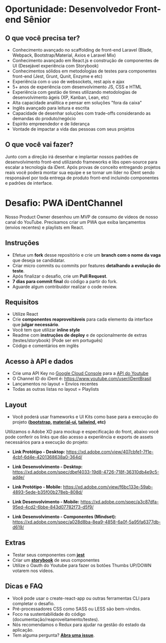 # Oportunidade: Desenvolvedor Front-end Sênior

## O que você precisa ter?

- Conhecimento avançado no scaffolding de front-end Laravel (Blade, Webpack, Bootstrap/Material, Axios e Laravel Mix)
- Conhecimento avançado em React.js e construção de componentes de UI (Desejável experiência com Storybook)
- Conhecimentos sólidos em metodologias de testes para componentes front-end (Jest, Grunt, Qunit, Enzyme e etc)
- Experiência com o uso de websockets, rest apis e ajax
- 5+ anos de experiência com desenvolvimento JS, CSS e HTML
- Experiência com gestão de times utilizando metodologias de desenvolvimento ágeis (XP, Kanban, Lean, etc)
- Alta capacidade analítica e pensar em soluções "fora da caixa"
- Inglês avançado para leitura e escrita
- Capacidade de desenhar soluções com trade-offs considerando as demandas do produto/negócio 
- Espírito empreendedor e de liderança
- Vontade de impactar a vida das pessoas com seus projetos

## O que você vai fazer?

Junto com a direção irá desenhar e implantar nossos padrões de desenvolvimento front-end utilizando frameworks e libs open-source para escalar a tecnologia da iDent. Após provas de conceito entregando projetos reais você poderá montar sua equipe e se tornar um líder no iDent sendo responsável por toda entrega de produto front-end incluindo componentes e padrões de interface.

# Desafio: PWA iDentChannel

Nosso Product Owner desenhou um MVP de consumo de vídeos de nosso canal do YouTube. Precisamos criar um PWA que exiba lançamentos (envios recentes) e playlists em React.

## Instruções

- Efetue um **fork** desse repositório e crie um **branch com o nome da vaga** que deseja se candidatar.
- Criar micro commits ou commits por features **detalhando a evolução do teste**.
- Após finalizar o desafio, crie um **Pull Request**.
- **7 dias para commit final** do código a partir do fork.
- Aguarde algum contribuidor realizar o code review.

## Requisitos

- Utilize React
- Crie **componentes reaproveitáveis** para cada elemento da interface que **julgar necessário**.
- Você tem que utilizar **inline style**
- Readme com **instruções de deploy** e de opcionalmente de extras (testes/storybook) (Pode ser em português)
- Código e comentários em inglês

## Acesso à API e dados

- Crie uma API Key no [Google Cloud Console] para a [API do Youtube]
- O Channel ID do iDent é: https://www.youtube.com/user/iDentBrasil
- Lançamentos no layout = Envios recentes
- Todas as outras listas no layout = Playlists

## Layout

- Você poderá usar frameworks e UI Kits como base para a execução do projeto **([bootstrap], [material-ui], [tailwind], etc)**

Utilizamos o Adobe XD para mockup e especificação do front, abaixo você pode conferir os links que dão acesso a experiência e exports de assets necessários para a execução do projeto:

- **Link Protótipo - Desktop:**
https://xd.adobe.com/view/407cbfe1-7f1e-4cbf-6d4e-4201368638a0-364d/

- **Link Desenvolvimento - Desktop:**
https://xd.adobe.com/spec/dbef4033-19d8-4726-718f-36310db4e9c5-adde/

- **Link Protótipo - Mobile:**
https://xd.adobe.com/view/f6bc133e-59ab-4893-5ede-b35f00b278eb-808d/   

- **Link Desenvolvimento - Mobile:**
https://xd.adobe.com/spec/a3c87dfa-95ed-4cd2-6bbe-843d07782f73-d5f9/

- **Link Desenvolvimento - Componentes (Mindset):**
https://xd.adobe.com/spec/a028d8ba-8ea9-4858-6a0f-5a95fa6377db-d619/

## Extras

- Testar seus componentes com **[jest]**
- Criar um **[storybook]** de seus componentes
- Utilize o Oauth do Youtube para fazer os botões Thumbs UP/DOWN votarem nos vídeos.

## Dicas e FAQ

- Você pode usar o create-react-app ou outras ferramentas CLI para completar o desafio.
- Pré-processadores CSS como SASS ou LESS são bem-vindos.
- Foco na sustentabilidade do código (documentação/reaproveitamento/testes).
- Nós recomendamos o Redux para ajudar na gestão do estado da aplicação.
- Tem alguma pergunta? **[Abra uma issue]**.

[storybook]: https://github.com/storybooks/storybook
[jest]: https://jest-everywhere.now.sh
[bootstrap]: https://getbootstrap.com/
[material-ui]: https://material-ui.com/
[tailwind]: https://tailwindcss.com
[Google Cloud Console]: https://console.cloud.google.com/
[API do Youtube]: https://developers.google.com/youtube/v3/
[Abra uma issue]: https://github.com/iShareLife/challenges/issues/new
